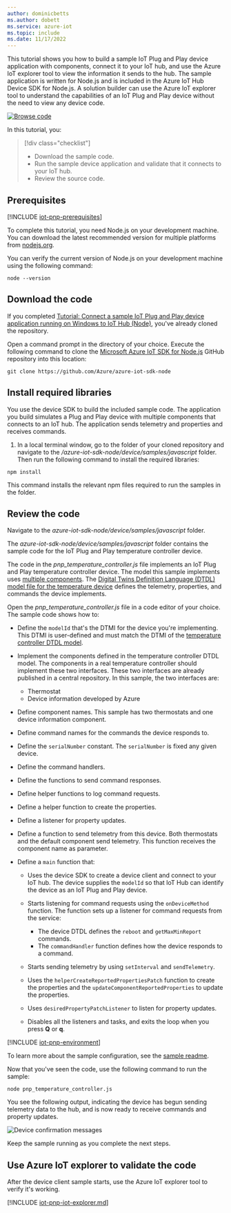 ```yaml
---
author: dominicbetts
ms.author: dobett
ms.service: azure-iot
ms.topic: include
ms.date: 11/17/2022
---
```


This tutorial shows you how to build a sample IoT Plug and Play device application with components, connect it to your IoT hub, and use the Azure IoT explorer tool to view the information it sends to the hub. The sample application is written for Node.js and is included in the Azure IoT Hub Device SDK for Node.js. A solution builder can use the Azure IoT explorer tool to understand the capabilities of an IoT Plug and Play device without the need to view any device code.

[![Browse code](../articles/iot-central/core/media/common/browse-code.svg)](https://github.com/Azure/azure-iot-sdk-node/tree/main/device/samples)

In this tutorial, you:

> [!div class="checklist"]
> * Download the sample code.
> * Run the sample device application and validate that it connects to your IoT hub.
> * Review the source code.

## Prerequisites

[!INCLUDE [iot-pnp-prerequisites](iot-pnp-prerequisites.md)]

To complete this tutorial, you need Node.js on your development machine. You can download the latest recommended version for multiple platforms from [nodejs.org](https://nodejs.org).

You can verify the current version of Node.js on your development machine using the following command:

```cmd/sh
node --version
```

## Download the code

If you completed [Tutorial: Connect a sample IoT Plug and Play device application running on Windows to IoT Hub (Node)](../articles/iot/tutorial-connect-device.md), you've already cloned the repository.

Open a command prompt in the directory of your choice. Execute the following command to clone the [Microsoft Azure IoT SDK for Node.js](https://github.com/Azure/azure-iot-sdk-node) GitHub repository into this location:

```cmd/sh
git clone https://github.com/Azure/azure-iot-sdk-node
```

## Install required libraries

You use the device SDK to build the included sample code. The application you build simulates a Plug and Play device with multiple components that connects to an IoT hub. The application sends telemetry and properties and receives commands.

1. In a local terminal window, go to the folder of your cloned repository and navigate to the */azure-iot-sdk-node/device/samples/javascript* folder. Then run the following command to install the required libraries:

```cmd/sh
npm install
```

This command installs the relevant npm files required to run the samples in the folder.

## Review the code

Navigate to the *azure-iot-sdk-node/device/samples/javascript* folder.

The *azure-iot-sdk-node/device/samples/javascript* folder contains the sample code for the IoT Plug and Play temperature controller device.

The code in the *pnp_temperature_controller.js* file implements an IoT Plug and Play temperature controller device. The model this sample implements uses [multiple components](../articles/iot/concepts-modeling-guide.md). The [Digital Twins Definition Language (DTDL) model file for the temperature device](https://github.com/Azure/opendigitaltwins-dtdl/blob/master/DTDL/v2/samples/TemperatureController.json) defines the telemetry, properties, and commands the device implements.

Open the *pnp_temperature_controller.js* file in a code editor of your choice. The sample code shows how to:

- Define the `modelId` that's the DTMI for the device you're implementing. This DTMI is user-defined and must match the DTMI of the [temperature controller DTDL model](https://github.com/Azure/opendigitaltwins-dtdl/blob/master/DTDL/v2/samples/TemperatureController.json).

- Implement the components defined in the temperature controller DTDL model. The components in a real temperature controller should implement these two interfaces. These two interfaces are already published in a central repository. In this sample, the two interfaces are:

  - Thermostat
  - Device information developed by Azure

- Define component names. This sample has two thermostats and one device information component.

- Define command names for the commands the device responds to.

- Define the `serialNumber` constant. The `serialNumber` is fixed any given device.

- Define the command handlers.

- Define the functions to send command responses.

- Define helper functions to log command requests.

- Define a helper function to create the properties.

- Define a listener for property updates.

- Define a function to send telemetry from this device. Both thermostats and the default component send telemetry. This function receives the component name as parameter.

- Define a `main` function that:

  - Uses the device SDK to create a device client and connect to your IoT hub. The device  supplies the `modelId` so that IoT Hub can identify the device as an IoT Plug and Play device.

  - Starts listening for command requests using the `onDeviceMethod` function. The function sets up a listener for command requests from the service:

    - The device DTDL defines the `reboot` and `getMaxMinReport` commands.
    - The `commandHandler` function defines how the device responds to a command.

  - Starts sending telemetry by using `setInterval` and `sendTelemetry`.

  - Uses the `helperCreateReportedPropertiesPatch` function to create the properties and the `updateComponentReportedProperties` to update the properties.

  - Uses `desiredPropertyPatchListener` to listen for property updates.

  - Disables all the listeners and tasks, and exits the loop when you press **Q** or **q**.

[!INCLUDE [iot-pnp-environment](iot-pnp-environment.md)]

To learn more about the sample configuration, see the [sample readme](https://github.com/Azure/azure-iot-sdk-node/blob/main/device/samples/readme.md#iot-plug-and-play-device-samples).

Now that you've seen the code, use the following command to run the sample:

```cmd/sh
node pnp_temperature_controller.js
```

You see the following output, indicating the device has begun sending telemetry data to the hub, and is now ready to receive commands and property updates.

![Device confirmation messages](media/iot-pnp-multiple-components-node/multiple-component.png)

Keep the sample running as you complete the next steps.

## Use Azure IoT explorer to validate the code

After the device client sample starts, use the Azure IoT explorer tool to verify it's working.

[!INCLUDE [iot-pnp-iot-explorer.md](iot-pnp-iot-explorer.md)]
